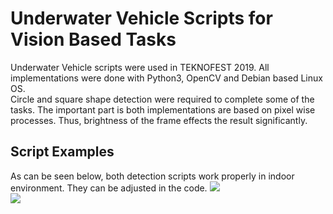 # Underwater Vehicle Scripts for Vision Based Tasks
Underwater Vehicle scripts were used in TEKNOFEST 2019. All implementations were done with Python3, OpenCV and Debian based Linux OS.
<br/>
Circle and square shape detection were required to complete some of the tasks. The important part is both implementations are based on pixel wise processes. Thus, brightness of the frame effects the result significantly. 
<br/>
## Script Examples
As can be seen below, both detection scripts work properly in indoor environment. They can be adjusted in the code.
<img src="static/circle.gif"/>
<br/>
<img src="static/squares.gif"/>
